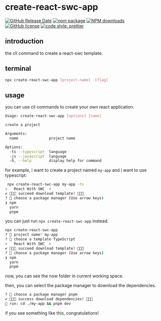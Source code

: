 # create-react-swc-app

[![GitHub Release Date](https://img.shields.io/github/release-date/tohsaka888/create-react-swc-app.svg?style=flat-square)](https://github.com/tohsaka888/create-react-swc-app/releases)
[![npm package](https://img.shields.io/npm/v/create-react-swc-app.svg?style=flat-square)](https://www.npmjs.org/package/create-react-swc-app)
[![NPM downloads](http://img.shields.io/npm/dm/create-react-swc-app.svg?style=flat-square)](https://npmjs.org/package/create-react-swc-app)
[![GitHub license](https://img.shields.io/github/license/mashape/apistatus.svg?style=flat-square)](https://github.com/tohsaka888/create-react-swc-app/blob/master/LICENSE)
[![code style: prettier](https://img.shields.io/badge/code_style-prettier-ff69b4.svg?style=flat-square)](https://github.com/prettier/prettier)


## introduction

the cli command to create a react-swc template.

## terminal

```bash
npx create-react-swc-app [project-name] -[flag]
```

## usage

you can use cli commands to create your own react application.

```bash
Usage: create-react-swc-app [options] [name]

create a project

Arguments:
  name              project name

Options:
  -ts --typescript  language
  -js --javascript  language
  -h, --help        display help for command
```

for example, i want to create a project named `my-app` and i want to use typescript:

```bash
 npx create-react-swc-app my-app -ts
⚛️   React With SWC  ⚛️
✔ 🎉🎉🎉 succeed download template! 🎉🎉🎉
? 🤔 choose a package manager (Use arrow keys)
❯ npm
  yarn
  pnpm
```

you can just run `npx create-react-swc-app` instead.

```bash
npx create-react-swc-app
? 🤔 project name? my-app
? 🤔 choose a template TypeScript
⚛️   React With SWC  ⚛️
✔ 🎉🎉🎉 succeed download template! 🎉🎉🎉
? 🤔 choose a package manager (Use arrow keys)
❯ npm
  yarn
  pnpm
```

now, you can see the now folder in current working space.

then, you can select the package manager to download the dependencies.

```bash
? 🤔 choose a package manager pnpm
✔ 🎉🎉🎉 success download dependencies! 🎉🎉🎉
🚀 run: cd ./my-app && pnpm dev
```

if you see something like this, congratulations!
